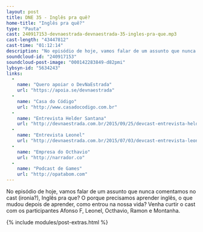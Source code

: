 ```yaml
---
layout: post
title: DNE 35 - Inglês pra quê?
home-title: "Inglês pra quê?"
type: "Pauta"
cast: 240917153-devnaestrada-devnaestrada-35-ingles-pra-que.mp3
cast-length: "43447812"
cast-time: "01:12:14"
description: "No episódio de hoje, vamos falar de um assunto que nunca comentamos no cast (ironia?), Inglês pra que? O porque precisamos aprender inglês, o que mudou depois de aprender, como entrou na nossa vida? Venha curtir o cast com os participantes Afonso F, Leonel, Octhavio, Ramon e Montanha."
soundcloud-id: "240917153"
soundcloud-post-image: "000142283849-d82pmi"
lybsyn-id: "5634243"
links:
  -
    name: "Quero apoiar o DevNaEstrada"
    url: "https://apoia.se/devnaestrada"
  -
    name: "Casa do Código"
    url: "http://www.casadocodigo.com.br"
  -
    name: "Entrevista Helder Santana"
    url: "http://devnaestrada.com.br/2015/09/25/devcast-entrevista-helder.html"
  -
    name: "Entrevista Leonel"
    url: "http://devnaestrada.com.br/2015/07/03/devcast-entrevista-leonel.html"
  -
    name: "Empresa do Octhavio"
    url: "http://narrador.co"
  -
    name: "Podcast de Games"
    url: "http://opatabom.com"
---
```


No episódio de hoje, vamos falar de um assunto que nunca comentamos no cast (ironia?), Inglês pra que? O porque precisamos aprender inglês, o que mudou depois de aprender, como entrou na nossa vida? Venha curtir o cast com os participantes Afonso F, Leonel, Octhavio, Ramon e Montanha.

{% include modules/post-extras.html %}
